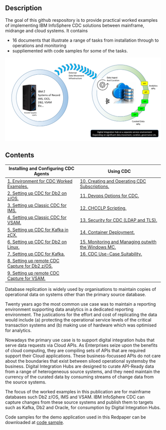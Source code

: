 ## Description

The goal of this github respository is to provide practical worked examples of implementing IBM InfoSphere CDC solutions between mainframe, midrange and cloud systems. 
It contains  

* 16 documents that illustrate a range of tasks from installation through to operations and monitoring
* suppliemented with code samples for some of the  tasks.

![ZDIM](images/cdc/zdim.png)

## Contents

| Installing and Configuring CDC Agents | Using CDC |
| --- | --- |
| [1. Environment for CDC Worked Examples.](C001_environment.md) | [10. Creating and Operating CDC Subscriptions.](C010_administration.md) |
| [2. Setting up CDC for Db2 on z/OS.](C002_cdcdb2zos.md) | [11. Devops Options for CDC.](C011_devops.md) | 
| [3. Setting up Classic CDC for IMS.](C003_cdcims.md) | [12. CHCCLP Scripting.](C012_chcclp.md) |
| [4. Setting up Classic CDC for VSAM.](C004_vsam.md) | [13. Security for CDC (LDAP and TLS).](C013_security.md) |
| [5. Setting up CDC for Kafka in zCX.](C005_zcx.md) | [14. Container Deployment.](C014_containers.md) |
| [6. Setting up CDC for Db2 on Linux.](C006_db2linux.md) | [15. Monitoring and Managing outwith the Windows MC.](C015_dashboard.md) |
| [7. Setting up CDC for Kafka.](C007_kafka.md) | [16. CDC Use-Case Suitability.](C016_dashboard.md)  |
| [8. Setting up remote CDC Capture for Db2 z/OS.](C008_rdb2zos.md) |     |
| [9. Setting up remote CDC Capture for VSAM.](C009_rvsam.md) |     |    


Database replication is widely used by organisations to maintain copies of operational data on systems other than the primary source database. 

Twenty years ago the most common use case was to maintain a reporting environment supporting data analytics in a dedicated reporting environment. 
The justications for the effort and cost of replicating the data would include (a) protecting the operational service levels of the critical transaction systems and 
(b) making use of hardware which was optimised for analytics.

Nowadays the primary use case is to support digital integration hubs that serve data requests via Cloud APIs. As Enterprises seize upon the benefits of cloud computing, they 
are compiling sets of APIs that are required support their Cloud applications. These business-focussed APIs do not care about the boundaries that exist between siloed 
operational systemsby the business. Digital Integration Hubs are designed to curate API-Ready data from a range of heterogeneous source systems, and they need maintain the 
currency of the curated data by consuming streams of change data from the source systems.

The focus of the worked examples in this publication are for mainframe databases such Db2 z/OS, IMS and VSAM. IBM InfoSphere CDC can capture changes from these source systems 
and publish them to targets such as Kafka, Db2 and Oracle, for consumption by Digital Integration Hubs.

Code samples for the demo application used in this Redpaper can be downloaded at [code sample](https://github.com/zeditor01/cdc_examples/tree/main/code%20sample).

